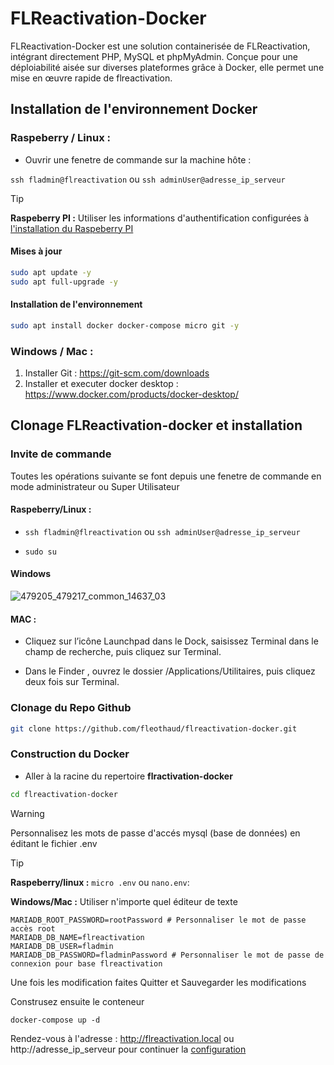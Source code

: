 # FLReactivation-Docker

FLReactivation-Docker est une solution containerisée de FLReactivation, intégrant directement PHP, MySQL et phpMyAdmin. Conçue pour une déploiabilité aisée sur diverses plateformes grâce à Docker, elle permet une mise en œuvre rapide de flreactivation.

## Installation de l'environnement Docker

### Raspeberry / Linux : 

* Ouvrir une fenetre de commande sur la machine hôte :

`ssh fladmin@flreactivation` ou `ssh adminUser@adresse_ip_serveur`

> [!TIP]
> **Raspeberry PI :** 
> Utiliser les informations d'authentification configurées à [l'installation du Raspeberry PI](Raspeberry.md)


#### Mises à jour

``` bash
sudo apt update -y
sudo apt full-upgrade -y
```

#### Installation de l'environnement
``` bash
sudo apt install docker docker-compose micro git -y
```

### Windows / Mac : 
1. Installer Git : https://git-scm.com/downloads
2. Installer et executer docker desktop : https://www.docker.com/products/docker-desktop/


## Clonage FLReactivation-docker et installation

### Invite de commande

Toutes les opérations suivante se font depuis une fenetre de commande en mode administrateur ou Super Utilisateur

#### Raspeberry/Linux :

* `ssh fladmin@flreactivation` ou `ssh adminUser@adresse_ip_serveur`

* `sudo su`

#### Windows

![479205_479217_common_14637_03](https://github.com/fleothaud/flreactivation-docker/assets/16253157/642e5a2a-ab6f-4d0e-a272-369eb4515cae)


#### MAC :

* Cliquez sur l’icône Launchpad  dans le Dock, saisissez Terminal dans le champ de recherche, puis cliquez sur Terminal.

* Dans le Finder , ouvrez le dossier /Applications/Utilitaires, puis cliquez deux fois sur Terminal.


### Clonage du Repo Github

``` bash
git clone https://github.com/fleothaud/flreactivation-docker.git
```

### Construction du Docker
* Aller à la racine du repertoire **flractivation-docker**

``` bash
cd flreactivation-docker
``` 

> [!WARNING]
> Personnalisez les mots de passe d'accés mysql (base de données) en éditant le fichier .env

> [!TIP]
> **Raspeberry/linux :**  `micro .env` ou `nano.env`:
> 
> **Windows/Mac :** Utiliser n'importe quel éditeur de texte

```
MARIADB_ROOT_PASSWORD=rootPassword # Personnaliser le mot de passe accès root
MARIADB_DB_NAME=flreactivation
MARIADB_DB_USER=fladmin
MARIADB_DB_PASSWORD=fladminPassword # Personnaliser le mot de passe de connexion pour base flreactivation
```

Une fois les modification faites Quitter et Sauvegarder les modifications

Construsez ensuite le conteneur

```
docker-compose up -d
```

Rendez-vous à l'adresse : http://flreactivation.local ou http://adresse_ip_serveur
pour continuer la [configuration](configuration.md)









